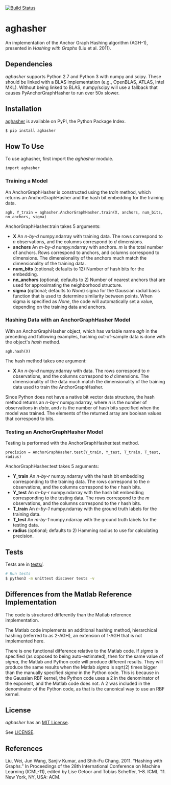 [![Build Status](https://travis-ci.org/dstein64/aghasher.svg?branch=master)](https://travis-ci.org/dstein64/aghasher)

aghasher
========

An implementation of the Anchor Graph Hashing algorithm (AGH-1), presented in *Hashing with Graphs* (Liu et al. 2011).

Dependencies
------------

*aghasher* supports Python 2.7 and Python 3 with numpy and scipy. These should be linked with a BLAS implementation
(e.g., OpenBLAS, ATLAS, Intel MKL). Without being linked to BLAS, numpy/scipy will use a fallback that causes
PyAnchorGraphHasher to run over 50x slower.

Installation
------------

[aghasher](https://pypi.python.org/pypi/aghasher) is available on PyPI, the Python Package Index.

```sh
$ pip install aghasher
```

How To Use
----------

To use aghasher, first import the *aghasher* module.

    import aghasher
    
### Training a Model

An AnchorGraphHasher is constructed using the *train* method, which returns an AnchorGraphHasher and the hash bit
embedding for the training data.

    agh, Y_train = aghasher.AnchorGraphHasher.train(X, anchors, num_bits, nn_anchors, sigma)

AnchorGraphHasher.train takes 5 arguments:

* **X** An *n-by-d* numpy.ndarray with training data. The rows correspond to *n* observations, and the columns
  correspond to *d* dimensions.
* **anchors** An *m-by-d* numpy.ndarray with anchors. *m* is the total number of anchors. Rows correspond to anchors,
  and columns correspond to dimensions. The dimensionality of the anchors much match the dimensionality of the training
  data.
* **num_bits** (optional; defaults to 12) Number of hash bits for the embedding.
* **nn_anchors** (optional; defaults to 2) Number of nearest anchors that are used for approximating the neighborhood
  structure.
* **sigma** (optional; defaults to *None*) sigma for the Gaussian radial basis function that is used to determine
  similarity between points. When sigma is specified as *None*, the code will automatically set a value, depending on
  the training data and anchors.

### Hashing Data with an AnchorGraphHasher Model

With an AnchorGraphHasher object, which has variable name *agh* in the preceding and following examples, hashing
out-of-sample data is done with the object's *hash* method.

    agh.hash(X)
    
The hash method takes one argument:

* **X** An *n-by-d* numpy.ndarray with data. The rows correspond to *n* observations, and the columns correspond to *d*
dimensions. The dimensionality of the data much match the dimensionality of the training data used to train the
AnchorGraphHasher.

Since Python does not have a native bit vector data structure, the hash method returns an *n-by-r* numpy.ndarray, where
*n* is the number of observations in *data*, and *r* is the number of hash bits specified when the model was trained.
The elements of the returned array are boolean values that correspond to bits.

### Testing an AnchorGraphHasher Model

Testing is performed with the AnchorGraphHasher.test method.

    precision = AnchorGraphHasher.test(Y_train, Y_test, T_train, T_test, radius)
    
AnchorGraphHasher.test takes 5 arguments:

* **Y_train** An *n-by-r* numpy.ndarray with the hash bit embedding corresponding to the training data. The rows
  correspond to the *n* observations, and the columns correspond to the *r* hash bits.
* **Y_test** An *m-by-r* numpy.ndarray with the hash bit embedding corresponding to the testing data. The rows
  correspond to the *m* observations, and the columns correspond to the *r* hash bits.
* **T_train** An *n-by-1* numpy.ndarray with the ground truth labels for the training data.
* **T_test** An *m-by-1* numpy.ndarray with the ground truth labels for the testing data.
* **radius** (optional; defaults to 2) Hamming radius to use for calculating precision.

Tests
-----

Tests are in [tests/](https://github.com/dstein64/aghasher/blob/master/tests).

```sh
# Run tests
$ python3 -m unittest discover tests -v
```

Differences from the Matlab Reference Implementation
----------------------------------------------------

The code is structured differently than the Matlab reference implementation.

The Matlab code implements an additional hashing method, hierarchical hashing (referred to as 2-AGH), an extension of
1-AGH that is not implemented here.

There is one functional difference relative to the Matlab code. If *sigma* is specified (as opposed to being
auto-estimated), then for the same value of *sigma*, the Matlab and Python code will produce different results. They
will produce the same results when the Matlab *sigma* is sqrt(2) times bigger than the manually specified *sigma* in the
Python code. This is because in the Gaussian RBF kernel, the Python code uses a 2 in the denominator of the exponent,
and the Matlab code does not. A 2 was included in the denominator of the Python code, as that is the canonical way to
use an RBF kernel.

License
-------

*aghasher* has an [MIT License](https://en.wikipedia.org/wiki/MIT_License).

See [LICENSE](LICENSE).

References
----------

Liu, Wei, Jun Wang, Sanjiv Kumar, and Shih-Fu Chang. 2011. “Hashing with Graphs.” In Proceedings of the 28th
International Conference on Machine Learning (ICML-11), edited by Lise Getoor and Tobias Scheffer, 1–8. ICML ’11. New
York, NY, USA: ACM.
